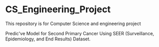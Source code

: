 # CS_Engineering_Project
This repository is for Computer Science and engineering project

Predic've Model for Second Primary Cancer Using SEER (Surveillance, Epidemiology, and End Results) Dataset.
